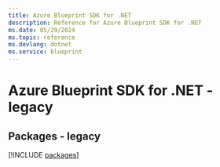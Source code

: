 ```yaml
---
title: Azure Blueprint SDK for .NET
description: Reference for Azure Blueprint SDK for .NET
ms.date: 05/29/2024
ms.topic: reference
ms.devlang: dotnet
ms.service: blueprint
---
```

# Azure Blueprint SDK for .NET - legacy
## Packages - legacy
[!INCLUDE [packages](blueprint-index.md)]